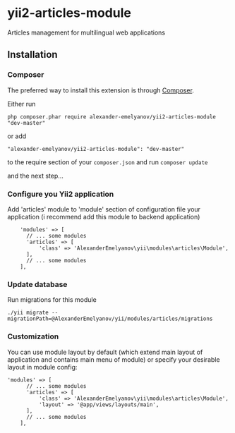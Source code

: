 yii2-articles-module
====================

Articles management for multilingual web applications

## Installation

### Composer

The preferred way to install this extension is through [Composer](http://getcomposer.org/).

Either run

```
php composer.phar require alexander-emelyanov/yii2-articles-module "dev-master"
```

or add

```
"alexander-emelyanov/yii2-articles-module": "dev-master"
```

to the require section of your ```composer.json``` and run ```composer update```

and the next step...

### Configure you Yii2 application

Add 'articles' module to 'module' section of configuration file your application (i recommend add this module to backend application)

```
    'modules' => [
      // ... some modules
      'articles' => [
          'class' => 'AlexanderEmelyanov\yii\modules\articles\Module',
      ],
      // ... some modules
    ],
```

### Update database

Run migrations for this module

```
./yii migrate --migrationPath=@AlexanderEmelyanov/yii/modules/articles/migrations
```

### Customization

You can use module layout by default (which extend main layout of application and contains main menu of module) or specify your desirable layout in module config:

```
'modules' => [
      // ... some modules
      'articles' => [
          'class' => 'AlexanderEmelyanov\yii\modules\articles\Module',
          'layout' => '@app/views/layouts/main',
      ],
      // ... some modules
    ],
```
